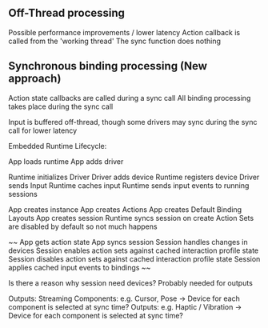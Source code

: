 
## Off-Thread processing
Possible performance improvements / lower latency
Action callback is called from the 'working thread'
The sync function does nothing

## Synchronous binding processing (New approach)
Action state callbacks are called during a sync call
All binding processing takes place during the sync call

Input is buffered off-thread, though some drivers may sync during the sync call for lower latency

Embedded Runtime Lifecycle:

App loads runtime
App adds driver

Runtime initializes Driver
Driver adds device
Runtime registers device
Driver sends Input
Runtime caches input
Runtime sends input events to running sessions

App creates instance
App creates Actions
App creates Default Binding Layouts
App creates session
Runtime syncs session on create
Action Sets are disabled by default so not much happens

~~
App gets action state
App syncs session
Session handles changes in devices
Session enables action sets against cached interaction profile state
Session disables action sets against cached interaction profile state
Session applies cached input events to bindings
~~


Is there a reason why session need devices?
Probably needed for outputs

Outputs:
Streaming Components: e.g. Cursor, Pose -> Device for each component is selected at sync time?
Outputs: e.g. Haptic / Vibration -> Device for each component is selected at sync time?  